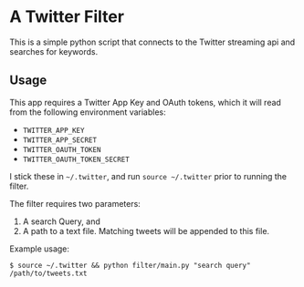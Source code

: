 A Twitter Filter
================

This is a simple python script that connects to the Twitter streaming api
and searches for keywords.

Usage
-----

This app requires a Twitter App Key and OAuth tokens, which it will read from
the following environment variables:

* `TWITTER_APP_KEY`
* `TWITTER_APP_SECRET`
* `TWITTER_OAUTH_TOKEN`
* `TWITTER_OAUTH_TOKEN_SECRET`


I stick these in `~/.twitter`, and run `source ~/.twitter` prior to running
the filter.

The filter requires two parameters:

1. A search Query, and
2. A path to a text file. Matching tweets will be appended to this file.


Example usage:

    $ source ~/.twitter && python filter/main.py "search query" /path/to/tweets.txt


